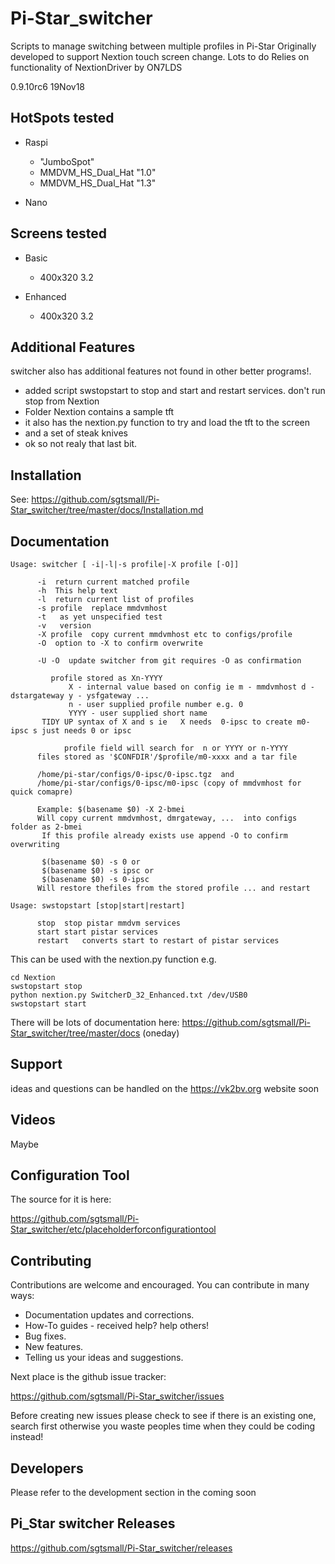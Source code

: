 # Pi-Star_switcher
Scripts to manage switching between multiple profiles in Pi-Star
Originally developed to support Nextion touch screen change.
Lots to do
Relies on functionality of NextionDriver by ON7LDS

0.9.10rc6 19Nov18

## HotSpots tested

* Raspi
  * "JumboSpot"
  * MMDVM_HS_Dual_Hat "1.0"
  * MMDVM_HS_Dual_Hat "1.3"

* Nano


## Screens tested

* Basic
  * 400x320 3.2

* Enhanced
  * 400x320 3.2


## Additional Features

switcher also has additional features not found in other better programs!.

* added script swstopstart to stop and start and restart services. don't run stop from Nextion
* Folder Nextion contains a sample tft
* it also has the nextion.py function to try and load the tft to the screen
* and a set of steak knives
* ok so not realy that last bit.

## Installation

See: https://github.com/sgtsmall/Pi-Star_switcher/tree/master/docs/Installation.md

## Documentation

```
Usage: switcher [ -i|-l|-s profile|-X profile [-O]]

      -i  return current matched profile
      -h  This help text
      -l  return current list of profiles
      -s profile  replace mmdvmhost
      -t   as yet unspecified test
      -v   version
      -X profile  copy current mmdvmhost etc to configs/profile
      -O  option to -X to confirm overwrite

      -U -O  update switcher from git requires -O as confirmation

         profile stored as Xn-YYYY
             X - internal value based on config ie m - mmdvmhost d - dstargateway y - ysfgateway ...
             n - user supplied profile number e.g. 0
             YYYY - user supplied short name
       TIDY UP syntax of X and s ie   X needs  0-ipsc to create m0-ipsc s just needs 0 or ipsc

            profile field will search for  n or YYYY or n-YYYY
      files stored as '$CONFDIR'/$profile/m0-xxxx and a tar file

      /home/pi-star/configs/0-ipsc/0-ipsc.tgz  and
      /home/pi-star/configs/0-ipsc/m0-ipsc (copy of mmdvmhost for quick comapre)

      Example: $(basename $0) -X 2-bmei
      Will copy current mmdvmhost, dmrgateway, ...  into configs folder as 2-bmei
       If this profile already exists use append -O to confirm overwriting

       $(basename $0) -s 0 or
       $(basename $0) -s ipsc or
       $(basename $0) -s 0-ipsc
      Will restore thefiles from the stored profile ... and restart
```

```
Usage: swstopstart [stop|start|restart]

      stop  stop pistar mmdvm services
      start start pistar services
      restart   converts start to restart of pistar services

```
This can be used with the nextion.py function
e.g.

```
cd Nextion
swstopstart stop
python nextion.py SwitcherD_32_Enhanced.txt /dev/USB0
swstopstart start
```





There will be lots of documentation here: https://github.com/sgtsmall/Pi-Star_switcher/tree/master/docs (oneday)

## Support


ideas and questions can be handled on the https://vk2bv.org website soon

## Videos

Maybe

## Configuration Tool


The source for it is here:

https://github.com/sgtsmall/Pi-Star_switcher/etc/placeholderforconfigurationtool

## Contributing

Contributions are welcome and encouraged.  You can contribute in many ways:

* Documentation updates and corrections.
* How-To guides - received help?  help others!
* Bug fixes.
* New features.
* Telling us your ideas and suggestions.

Next place is the github issue tracker:

https://github.com/sgtsmall/Pi-Star_switcher/issues

Before creating new issues please check to see if there is an existing one, search first otherwise you waste peoples time when they could be coding instead!

## Developers

Please refer to the development section in the coming soon


## Pi_Star switcher Releases
https://github.com/sgtsmall/Pi-Star_switcher/releases
